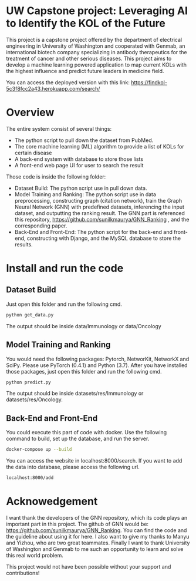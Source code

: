 # UW Capstone project: Leveraging AI to Identify the KOL of the Future

This project is a capstone project offered by the department of electrical engineering in University of Washington and cooperated with Genmab, an international biotech company specializing in antibody therapeutics for the treatment of cancer and other serious diseases. This project aims to develop a machine learning powered application to map current KOLs with the highest influence and predict future leaders in medicine field.

You can access the deployed version with this link: https://findkol-5c3f8fcc2a43.herokuapp.com/search/

# Overview

The entire system consist of several things: 
- The python script to pull down the dataset from PubMed.
- The core machine learning (ML) algorithm to provide a list of KOLs for certain disease
- A back-end system with database to store those lists
- A front-end web page UI for user to search the result

Those code is inside the following folder:
- Dataset Build: The python script use in pull down data.
- Model Training and Ranking: The python script use in data preprocessing, constructing graph (citation network), train the Graph Neural Network (GNN) with predefined datasets, inferencing the input dataset, and outputting the ranking result. The GNN part is referenced this repository, https://github.com/sunilkmaurya/GNN_Ranking , and the corresponding paper.
- Back-End and Front-End: The python script for the back-end and front-end, constructing with Django, and the MySQL database to store the results.

# Install and run the code

## Dataset Build 
Just open this folder and run the following cmd.

```bash
python get_data.py
```

The output should be inside data/Immunology or data/Oncology

## Model Training and Ranking 
You would need the following packages: Pytorch, NetworKit, NetworkX and SciPy. Please use PyTorch (0.4.1) and Python (3.7).
After you have installed those packages, just open this folder and run the following cmd.

```bash
python predict.py
```

The output should be inside datasets/res/Immunology or datasets/res/Oncology.

## Back-End and Front-End
You could execute this part of code with docker. Use the following command to build, set up the database, and run the server.

```bash
docker-compose up --build
```

You can access the website in localhost:8000/search. If you want to add the data into database, please access the following url.

```bash
localhost:8000/add
```

# Acknowedgement

I want thank the developers of the GNN repository, which its code plays an important part in this project. The github of GNN would be: https://github.com/sunilkmaurya/GNN_Ranking. You can find the code and the guideline about using it for here. I also want to give my thanks to Manyu and Yizhou, who are two great teammates. Finally I want to thank University of Washington and Genmab to me such an opportunity to learn and solve this real world problem.

This project would not have been possible without your support and contributions!


